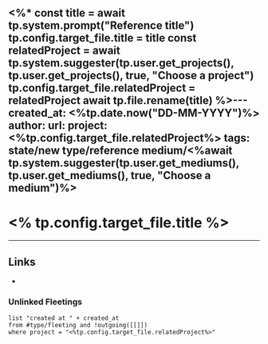 <%*
const title = await tp.system.prompt("Reference title")
tp.config.target_file.title = title
const relatedProject = await tp.system.suggester(tp.user.get_projects(), tp.user.get_projects(), true, "Choose a project")
tp.config.target_file.relatedProject = relatedProject
await tp.file.rename(title)
%>---
created_at: <%tp.date.now("DD-MM-YYYY")%>
author: 
url:
project: <%tp.config.target_file.relatedProject%>
tags: 
 state/new
 type/reference
 medium/<%await tp.system.suggester(tp.user.get_mediums(), tp.user.get_mediums(), true, "Choose a medium")%>
---

# <% tp.config.target_file.title  %>






---
## Links
- 

### Unlinked Fleetings
```dataview
list "created at " + created_at
from #type/fleeting and !outgoing([[]])
where project = "<%tp.config.target_file.relatedProject%>"
```